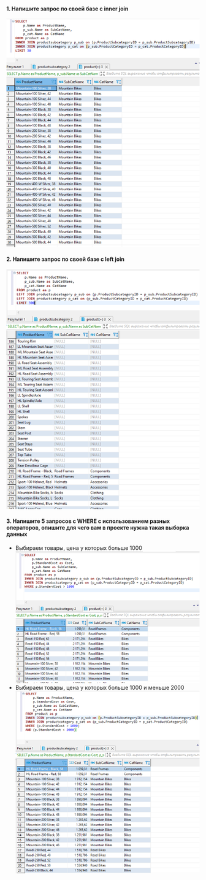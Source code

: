#### 1. Напишите запрос по своей базе с inner join  
![](https://github.com/nikerov-kirill/OtusDB_2021/blob/master/SQL%20%D0%B2%D1%8B%D0%B1%D0%BE%D1%80%D0%BA%D0%B0%20MySQL/Screenshot_6.png)  
#### 2. Напишите запрос по своей базе с left join  
![](https://github.com/nikerov-kirill/OtusDB_2021/blob/master/SQL%20%D0%B2%D1%8B%D0%B1%D0%BE%D1%80%D0%BA%D0%B0%20MySQL/Screenshot_1.png)  
#### 3. Напишите 5 запросов с WHERE с использованием разных операторов, опишите для чего вам в проекте нужна такая выборка данных  
- Выбираем товары, цена у которых больше 1000  
![](https://github.com/nikerov-kirill/OtusDB_2021/blob/master/SQL%20%D0%B2%D1%8B%D0%B1%D0%BE%D1%80%D0%BA%D0%B0%20MySQL/Screenshot_2.png)  
- Выбираем товары, цена у которых больше 1000 и меньше 2000  
![](https://github.com/nikerov-kirill/OtusDB_2021/blob/master/SQL%20%D0%B2%D1%8B%D0%B1%D0%BE%D1%80%D0%BA%D0%B0%20MySQL/Screenshot_3.png)
